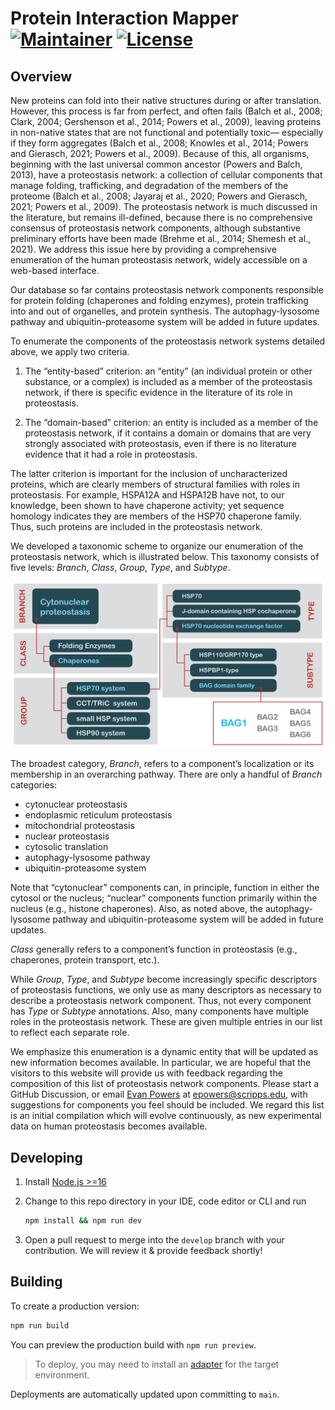 # Protein Interaction Mapper [![Maintainer](https://img.shields.io/badge/maintainer-Proteostasis%20Consortium-blue)](https://www.proteostasisconsortium.com) [![License](https://img.shields.io/github/license/finkbeiner-lab/protein-interaction-mapper)](https://github.com/finkbeiner-lab/protein-interaction-mapper/blob/main/LICENSE)

## Overview

New proteins can fold into their native structures during or after translation. However, this process is far from perfect, and often fails (Balch et al., 2008; Clark, 2004; Gershenson et al., 2014; Powers et al., 2009), leaving proteins in non-native states that are not functional and potentially toxic— especially if they form aggregates (Balch et al., 2008; Knowles et al., 2014; Powers and Gierasch, 2021; Powers et al., 2009). Because of this, all organisms, beginning with the last universal common ancestor (Powers and Balch, 2013), have a proteostasis network: a collection of cellular components that manage folding, trafficking, and degradation of the members of the proteome (Balch et al., 2008; Jayaraj et al., 2020; Powers and Gierasch, 2021; Powers et al., 2009). The proteostasis network is much discussed in the literature, but remains ill-defined, because there is no comprehensive consensus of proteostasis network components, although substantive preliminary efforts have been made (Brehme et al., 2014; Shemesh et al., 2021). We address this issue here by providing a comprehensive enumeration of the human proteostasis network, widely accessible on a web-based interface.

Our database so far contains proteostasis network components responsible for protein folding (chaperones and folding enzymes), protein trafficking into and out of organelles, and protein synthesis. The autophagy-lysosome pathway and ubiquitin-proteasome system will be added in future updates.

To enumerate the components of the proteostasis network systems detailed above, we apply two criteria.

1. The “entity-based” criterion: an “entity” (an individual protein or other substance, or a complex) is included as a member of the proteostasis network, if there is specific evidence in the literature of its role in proteostasis.

2. The “domain-based” criterion: an entity is included as a member of the proteostasis network, if it contains a domain or domains that are very strongly associated with proteostasis, even if there is no literature evidence that it had a role in proteostasis.

The latter criterion is important for the inclusion of uncharacterized proteins, which are clearly members of structural families with roles in proteostasis. For example, HSPA12A and HSPA12B have not, to our knowledge, been shown to have chaperone activity; yet sequence homology indicates they are members of the HSP70 chaperone family. Thus, such proteins are included in the proteostasis network.

We developed a taxonomic scheme to organize our enumeration of the proteostasis network, which is illustrated below. This taxonomy consists of five levels: *Branch*, *Class*, *Group*, *Type*, and *Subtype*.

![Proteostasis network components](proteostasisNetworkComponents.png)

The broadest category, *Branch*, refers to a component’s localization or its membership in an overarching pathway. There are only a handful of *Branch* categories:

- cytonuclear proteostasis
- endoplasmic reticulum proteostasis
- mitochondrial proteostasis
- nuclear proteostasis
- cytosolic translation
- autophagy-lysosome pathway
- ubiquitin-proteasome system

Note that “cytonuclear” components can, in principle, function in either the cytosol or the nucleus; “nuclear” components function primarily within the nucleus (e.g., histone chaperones). Also, as noted above, the autophagy-lysosome pathway and ubiquitin-proteasome system will be added in future updates.

*Class* generally refers to a component’s function in proteostasis (e.g., chaperones, protein transport, etc.).

While *Group*, *Type*, and *Subtype* become increasingly specific descriptors of proteostasis functions, we only use as many descriptors as necessary to describe a proteostasis network component. Thus, not every component has *Type* or *Subtype* annotations. Also, many components have multiple roles in the proteostasis network. These are given multiple entries in our list to reflect each separate role.

We emphasize this enumeration is a dynamic entity that will be updated as new information becomes available. In particular, we are hopeful that the visitors to this website will provide us with feedback regarding the composition of this list of proteostasis network components. Please start a GitHub Discussion, or email [Evan Powers](https://www.proteostasisconsortium.com/people/) at [epowers@scripps.edu](mailto:epowers@scripps.edu), with suggestions for components you feel should be included. We regard this list is an initial compilation which will evolve continuously, as new experimental data on human proteostasis becomes available.

## Developing

1. Install [Node.js >=16](https://nodejs.org/en/download/)
2. Change to this repo directory in your IDE, code editor or CLI and run

    ```bash
    npm install && npm run dev
    ```

3. Open a pull request to merge into the `develop` branch with your contribution. We will review it & provide feedback shortly!

## Building

To create a production version:

```bash
npm run build
```

You can preview the production build with `npm run preview`.

> To deploy, you may need to install an [adapter](https://kit.svelte.dev/docs/adapters) for the target environment.

Deployments are automatically updated upon committing to `main`.
